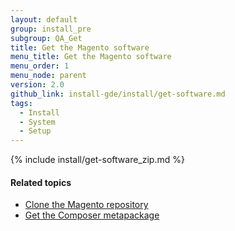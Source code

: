 ```yaml
---
layout: default
group: install_pre
subgroup: QA_Get
title: Get the Magento software
menu_title: Get the Magento software
menu_order: 1
menu_node: parent
version: 2.0
github_link: install-gde/install/get-software.md
tags:
  - Install
  - System
  - Setup
---
```


{% include install/get-software_zip.md %}

#### Related topics

*	<a href="{{page.baseurl}}install-gde/prereq/dev_install.html">Clone the Magento repository</a>
*	<a href="{{page.baseurl}}install-gde/prereq/integrator_install.html">Get the Composer metapackage</a>
